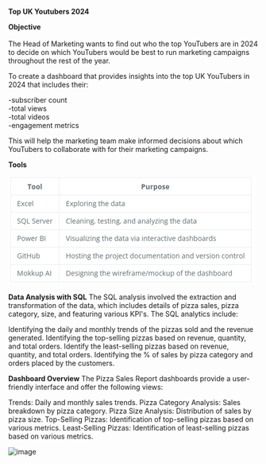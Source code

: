 **Top UK Youtubers 2024**

**Objective** <br/>
<br/>
The Head of Marketing wants to find out who the top YouTubers are in 2024 to decide on which YouTubers would be best to run marketing campaigns throughout the rest of the year.

To create a dashboard that provides insights into the top UK YouTubers in 2024 that includes their:

-subscriber count<br/>
-total views<br/>
-total videos<br/>
-engagement metrics

This will help the marketing team make informed decisions about which YouTubers to collaborate with for their marketing campaigns.

**Tools**

![image](https://github.com/aaronezra777/PortfolioProject/blob/main/Top_UK_Youtubers_2024/assets/images/tools.png)


**Data Analysis with SQL**
The SQL analysis involved the extraction and transformation of the data, which includes details of pizza sales, pizza category, size, and featuring various KPI's. The SQL analytics include:

Identifying the daily and monthly trends of the pizzas sold and the revenue generated.
Identifying the top-selling pizzas based on revenue, quantity, and total orders.
Identify the least-selling pizzas based on revenue, quantity, and total orders.
Identifying the % of sales by pizza category and orders placed by the customers.

**Dashboard Overview**
The Pizza Sales Report dashboards provide a user-friendly interface and offer the following views:

Trends: Daily and monthly sales trends.
Pizza Category Analysis: Sales breakdown by pizza category.
Pizza Size Analysis: Distribution of sales by pizza size.
Top-Selling Pizzas: Identification of top-selling pizzas based on various metrics.
Least-Selling Pizzas: Identification of least-selling pizzas based on various metrics.

![image](https://github.com/aaronezra777/PortfolioProject/assets/167322419/f8c9c956-f23a-4b66-9382-d735f8c93524)


